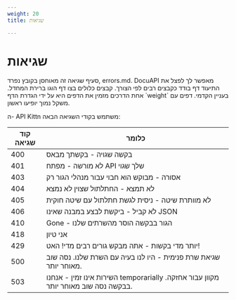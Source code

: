 ```yaml
---
weight: 20
title: שגיאות

---
```


# שגיאות

<aside class = "notice"> סעיף שגיאה זה מאוחסן בקובץ נפרד, errors.md. DocuAPI מאפשר לך לפצל את התיעוד דף בודד כקבצים רבים לפי הצורך. קבצים כלולים בצו דף הוגו ברירת המחדל. אחת הדרכים מזמין את הדפים היא על ידי הגדרת הדף `weight` בעניין הקדמי. דפים עם משקל נמוך יופיעו ראשון. </aside>

ה- API Kittn משתמש בקודי השגיאה הבאה:


קוד שגיאה | כלומר
---------- | -------
400 | בקשה שגויה - בקשתך מבאס
401 | לא מורשה - מפתח API שלך שגוי
403 | אסורה - מבוקש הוא חבוי עבור מנהלי הגור רק
404 | לא תמצא - החתלתול שצוין לא נמצא
405 | לא מוותרת שיטה - ניסית לגשת חתלתול עם שיטה חוקית
406 | לא קביל - ביקשת לבצע במבנה שאינו JSON
410 | Gone - הגור בבקשה הוסר מהשרתים שלנו
418 | אני טיון
429 | יותר מדי בקשות - אתה מבקש גורים רבים מדי! האט!
500 | שגיאת שרת פנימית - היו לנו בעיה עם השרת שלנו. נסה שוב מאוחר יותר.
503 | השירות אינו זמין - אנחנו temporarially מקוון עבור אחזקה. בבקשה נסה שוב מאוחר יותר.
